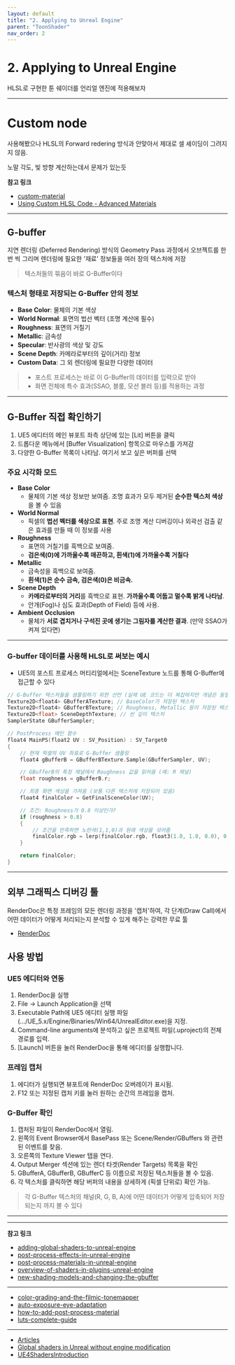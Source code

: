 ```yaml
---
layout: default
title: "2. Applying to Unreal Engine"
parent: "ToonShader"
nav_order: 2
---
```


# 2. Applying to Unreal Engine
HLSL로 구현한 툰 쉐이더를 언리얼 엔진에 적용해보자

---

# Custom node
사용해봤으나 HLSL의 Forward redering 방식과 안맞아서 제대로 셀 셰이딩이 그려지지 않음.

노말 각도, 빛 방향 계산하는데서 문제가 있는듯

**참고 링크**
- [custom-material](https://dev.epicgames.com/documentation/ko-kr/unreal-engine/custom-material-expressions-in-unreal-engine)
- [Using Custom HLSL Code - Advanced Materials](https://youtu.be/qaNPY4alhQs?feature=shared)

---

## G-buffer
지연 렌더링 (Deferred Rendering) 방식의 Geometry Pass 과정에서 오브젝트를 한번 씩 그리며 
렌더링에 필요한 '재료' 정보들을 여러 장의 텍스처에 저장

> 텍스처들의 묶음이 바로 G-Buffer이다

### 텍스처 형태로 저장되는 G-Buffer 안의 정보
- **Base Color**: 물체의 기본 색상
- **World Normal**: 표면의 법선 벡터 (조명 계산에 필수)
- **Roughness**: 표면의 거칠기
- **Metallic**: 금속성
- **Specular**: 반사광의 색상 및 강도
- **Scene Depth**: 카메라로부터의 깊이(거리) 정보
- **Custom Data**: 그 외 렌더링에 필요한 다양한 데이터

> - 포스트 프로세스는 바로 이 G-Buffer의 데이터를 입력으로 받아
> - 화면 전체에 특수 효과(SSAO, 블룸, 모션 블러 등)를 적용하는 과정

---

## G-Buffer 직접 확인하기
1. UE5 에디터의 메인 뷰포트 좌측 상단에 있는 [Lit] 버튼을 클릭
2. 드롭다운 메뉴에서 [Buffer Visualization] 항목으로 마우스를 가져감
3. 다양한 G-Buffer 목록이 나타남. 여기서 보고 싶은 버퍼를 선택

### 주요 시각화 모드
- **Base Color**
  - 물체의 기본 색상 정보만 보여줌. 조명 효과가 모두 제거된 **순수한 텍스처 색상**을 볼 수 있음
- **World Normal**
  - 픽셀의 **법선 벡터를 색상으로 표현**. 주로 조명 계산 디버깅이나 외곽선 검출 같은 효과를 만들 때 이 정보를 사용
- **Roughness**
  - 표면의 거칠기를 흑백으로 보여줌.
  - **검은색(0)에 가까울수록 매끈하고, 흰색(1)에 가까울수록 거칠다**
- **Metallic**
  - 금속성을 흑백으로 보여줌.
  - **흰색(1)은 순수 금속, 검은색(0)은 비금속.**
- **Scene Depth**
  - **카메라로부터의 거리**를 흑백으로 표현. **가까울수록 어둡고 멀수록 밝게 나타남**.
  - 안개(Fog)나 심도 효과(Depth of Field) 등에 사용.
- **Ambient Occlusion**
  - 물체가 **서로 겹치거나 구석진 곳에 생기는 그림자를 계산한 결과**. (만약 SSAO가 켜져 있다면)

---

### G-buffer 데이터를 사용해 HLSL로 써보는 예시

- UE5의 포스트 프로세스 머티리얼에서는 SceneTexture 노드를 통해 G-Buffer에 접근할 수 있다

```c++
// G-Buffer 텍스처들을 샘플링하기 위한 선언 (실제 UE 코드는 더 복잡하지만 개념은 동일)
Texture2D<float4> GBufferATexture; // BaseColor가 저장된 텍스처
Texture2D<float4> GBufferBTexture; // Roughness, Metallic 등이 저장된 텍스처
Texture2D<float> SceneDepthTexture; // 씬 깊이 텍스처
SamplerState GBufferSampler;

// PostProcess 메인 함수
float4 MainPS(float2 UV : SV_Position) : SV_Target0
{
    // 현재 픽셀의 UV 좌표로 G-Buffer 샘플링
    float4 gBufferB = GBufferBTexture.Sample(GBufferSampler, UV);

    // GBufferB의 특정 채널에서 Roughness 값을 읽어옴 (예: R 채널)
    float roughness = gBufferB.r;

    // 최종 화면 색상을 가져옴 (보통 다른 텍스처에 저장되어 있음)
    float4 finalColor = GetFinalSceneColor(UV); 

    // 조건: Roughness가 0.8 이상인가?
    if (roughness > 0.8)
    {
        // 조건을 만족하면 노란색(1,1,0)과 원래 색상을 섞어줌
        finalColor.rgb = lerp(finalColor.rgb, float3(1.0, 1.0, 0.0), 0.5);
    }

    return finalColor;
}
```

---

## 외부 그래픽스 디버깅 툴
RenderDoc은 특정 프레임의 모든 렌더링 과정을 '캡처'하여, 각 단계(Draw Call)에서 어떤 데이터가 어떻게 처리되는지 분석할 수 있게 해주는 강력한 무료 툴

- [RenderDoc](https://renderdoc.org/)

## 사용 방법

### UE5 에디터와 연동
1. RenderDoc을 실행
2. File -> Launch Application을 선택
3. Executable Path에 UE5 에디터 실행 파일(.../UE_5.x/Engine/Binaries/Win64/UnrealEditor.exe)을 지정.
4. Command-line arguments에 분석하고 싶은 프로젝트 파일(.uproject)의 전체 경로를 입력.
5. [Launch] 버튼을 눌러 RenderDoc을 통해 에디터를 실행합니다.

### 프레임 캡처
1. 에디터가 실행되면 뷰포트에 RenderDoc 오버레이가 표시됨.
2. F12 또는 지정된 캡처 키를 눌러 원하는 순간의 프레임을 캡처.

### G-Buffer 확인
1. 캡처된 파일이 RenderDoc에서 열림.
2. 왼쪽의 Event Browser에서 BasePass 또는 Scene/Render/GBuffers 와 관련된 이벤트를 찾음.
3. 오른쪽의 Texture Viewer 탭을 연다.
4. Output Merger 섹션에 있는 렌더 타겟(Render Targets) 목록을 확인
5. GBufferA, GBufferB, GBufferC 등 이름으로 저장된 텍스처들을 볼 수 있음.
6. 각 텍스처를 클릭하면 해당 버퍼의 내용을 상세하게 (픽셀 단위로) 확인 가능.

> 각 G-Buffer 텍스처의 채널(R, G, B, A)에 어떤 데이터가 어떻게 압축되어 저장되는지 까지 볼 수 있다

---





---

**참고 링크**

- [adding-global-shaders-to-unreal-engine](https://dev.epicgames.com/documentation/en-us/unreal-engine/adding-global-shaders-to-unreal-engine)
- [post-process-effects-in-unreal-engine](https://dev.epicgames.com/documentation/en-us/unreal-engine/post-process-effects-in-unreal-engine)
- [post-process-materials-in-unreal-engine](https://dev.epicgames.com/documentation/en-us/unreal-engine/post-process-materials-in-unreal-engine)
- [overview-of-shaders-in-plugins-unreal-engine](https://dev.epicgames.com/documentation/en-us/unreal-engine/overview-of-shaders-in-plugins-unreal-engine)
- [new-shading-models-and-changing-the-gbuffer](https://dev.epicgames.com/community/learning/tutorials/2R5x/unreal-engine-new-shading-models-and-changing-the-gbuffer)


---

- [color-grading-and-the-filmic-tonemapper](https://dev.epicgames.com/documentation/en-us/unreal-engine/color-grading-and-the-filmic-tonemapper-in-unreal-engine)
- [auto-exposure-eye-adaptation](https://dev.epicgames.com/documentation/en-us/unreal-engine/auto-exposure-eye-adaptation?application_version=4.27)
- [how-to-add-post-process-material](https://dev.epicgames.com/community/learning/tutorials/8kB9/unreal-engine-how-to-add-post-process-material)
- [luts-complete-guide](https://www.worldofleveldesign.com/categories/ue5/luts-complete-guide.php)

---

- [Articles](https://www.froyok.fr/articles.html)
- [Global shaders in Unreal without engine modification](https://itscai.us/blog/post/ue-view-extensions/)
- [UE4ShadersIntroduction](https://logins.github.io/graphics/2021/03/31/UE4ShadersIntroduction.html)